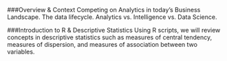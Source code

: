 ###Overview & Context
Competing on Analytics in today’s Business Landscape. The data lifecycle. Analytics vs. Intelligence vs. Data Science.

###Introduction to R & Descriptive Statistics
Using R scripts, we will review concepts in descriptive statistics such as measures of central tendency, measures of dispersion, and measures of association between two variables.  

